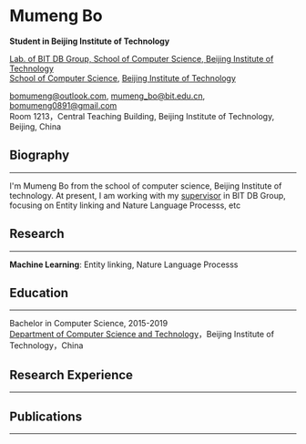 # Mumeng Bo
**Student in Beijing Institute of Technology**  

[Lab. of BIT DB Group, School of Computer Science, Beijing Institute of Technology](http://cs.bit.edu.cn)  
[School of Computer Science](http://cs.bit.edu.cn), [Beijing Institute of Technology](http://www.bit.edu.cn)  

[bomumeng@outlook.com](bomumeng@outlook.com), [mumeng_bo@bit.edu.cn](mumeng_bo@bit.edu.cn), [bomumeng0891@gmail.com](bomumeng0891@gmail.com)  
Room 1213，Central Teaching Building, Beijing Institute of Technology, Beijing, China
   
## Biography
---
I'm Mumeng Bo from the school of computer science, Beijing Institute of technology. At present, I am working with my [supervisor](http://cs.bit.edu.cn/szdw/jsml/js/zmh/index.htm) in BIT DB Group, focusing on Entity linking and Nature Language Processs, etc


## Research
---
**Machine Learning**: Entity linking, Nature Language Processs  


## Education
---
Bachelor in Computer Science, 2015-2019  
 [Department of Computer Science and Technology](http://cs.bit.edu.cn)，Beijing Institute of Technology，China


## Research Experience
---



## Publications
---
